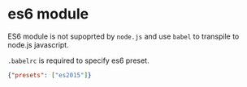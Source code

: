 # es6 module

ES6 module is not supoprted by `node.js` and use `babel` to transpile to
node.js javascript.

`.babelrc` is required to specify es6 preset.

```json
{"presets": ["es2015"]}
```

